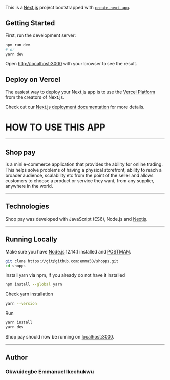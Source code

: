 This is a [Next.js](https://nextjs.org/) project bootstrapped with [`create-next-app`](https://github.com/vercel/next.js/tree/canary/packages/create-next-app).

## Getting Started

First, run the development server:

```bash
npm run dev
# or
yarn dev
```

Open [http://localhost:3000](http://localhost:3000) with your browser to see the result.


## Deploy on Vercel

The easiest way to deploy your Next.js app is to use the [Vercel Platform](https://vercel.com/new?utm_medium=default-template&filter=next.js&utm_source=create-next-app&utm_campaign=create-next-app-readme) from the creators of Next.js.

Check out our [Next.js deployment documentation](https://nextjs.org/docs/deployment) for more details.


# HOW TO USE THIS APP
___

## Shop pay
is a mini e-commerce application that provides the ability for online trading. This
helps solve problems of having a physical storefront, ability to reach a broader audience, scalability etc from the point of the seller and allows customers to choose a product or service they want, from any supplier, anywhere in the world.

___


## Technologies
Shop pay was developed with JavaScript (ES6), Node.js and [Nextjs](https://nextjs.org/). 

___

## Running Locally

Make sure you have [Node.js](http://nodejs.org/) 12.14.1 installed and [POSTMAN](https://www.getpostman.com/downloads/).


```sh
git clone https://git@github.com:emma50/shopps.git
cd shopps
```

Install yarn via npm, if you already do not have it installed
```sh
npm install --global yarn
```

Check yarn installation
```sh
yarn --version
```

Run
```sh
yarn install
yarn dev
```

Shop pay should now be running on [localhost:3000](http://localhost:3000/).

___

## Author
### Okwuidegbe Emmanuel Ikechukwu
